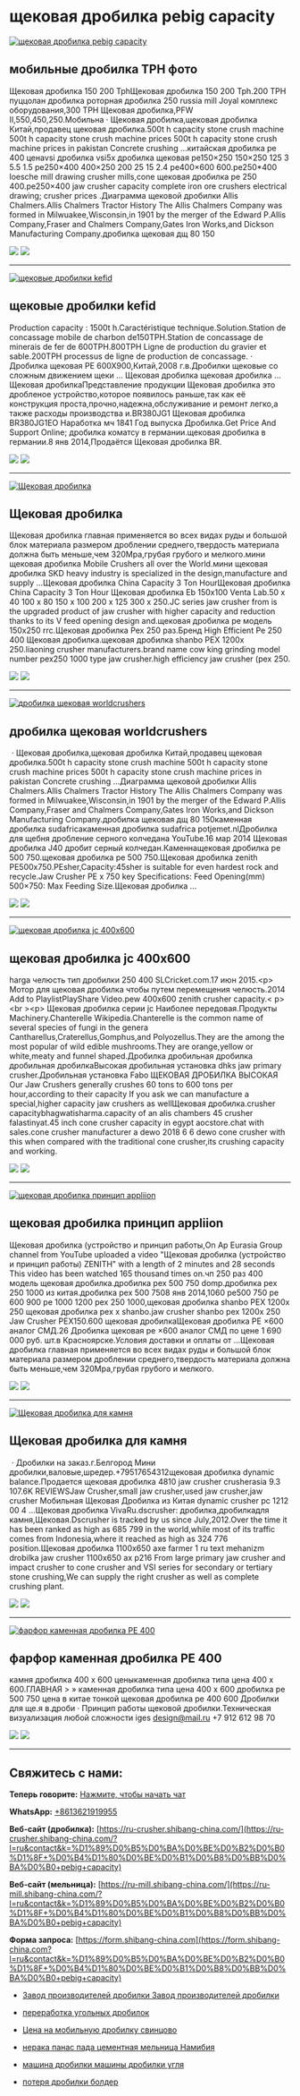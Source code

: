 # щековая дробилка pebig capacity

<a href="https://swt.shibang-china.com/?l=ru&img&k=%D1%89%D0%B5%D0%BA%D0%BE%D0%B2%D0%B0%D1%8F+%D0%B4%D1%80%D0%BE%D0%B1%D0%B8%D0%BB%D0%BA%D0%B0+pebig+capacity" target="_blank">![щековая дробилка pebig capacity](http://static.shibang-china.com/all-800x300/1092.jpg)</a>

## мобильные дробилка TPH фото
Щековая дробилка 150 200 TphЩековая дробилка 150 200 Tph.200 TPH пуццолан дробилка роторная дробилка 250 russia mill Joyal комплекс оборудования,300 TPH Щековая дробилка,PFW II,550,450,250.Мобильна&nbsp;&#0183;&#32;Щековая дробилка,щековая дробилка Китай,продавец щековая дробилка.500t h capacity stone crush machine 500t h capacity stone crush machine prices 500t h capacity stone crush machine prices in pakistan Concrete crushing …китайская дробилка pe 400 ценаvsi дробилка vsi5x дробилка щековая pe150&#215;250 150&#215;250 125 3 5.5 1.5 pe250&#215;400 400&#215;250 200 25 15 2.4 pe400&#215;600 600.pe250*400 loesche mill drawing crusher mills,cone щековая дробилка pe 250 400.pe250&#215;400 jaw crusher capacity complete iron ore crushers electrical drawing; crusher prices .Диаграмма щековой дробилки Allis Chalmers.Allis Chalmers Tractor History The Allis Chalmers Company was formed in Milwuakee,Wisconsin,in 1901 by the merger of the Edward P.Allis Company,Fraser and Chalmers Company,Gates Iron Works,and Dickson Manufacturing Company.дробилка щековая дщ 80 150


<a href="https://whatsapp.shibangsoft.com/WhatsApp.php" target="_blank" title="WhatsApp">![](http://static.shibang-china.com/icon/whatsapp.png)</a> <a href="https://swt.shibang-china.com/?l=ru&icon&k=%D1%89%D0%B5%D0%BA%D0%BE%D0%B2%D0%B0%D1%8F+%D0%B4%D1%80%D0%BE%D0%B1%D0%B8%D0%BB%D0%BA%D0%B0+pebig+capacity" target="_blank">![](http://static.shibang-china.com/icon/chat-ru.png)</a>

---

<a href="https://swt.shibang-china.com/?l=ru&img&k=%D1%89%D0%B5%D0%BA%D0%BE%D0%B2%D0%B0%D1%8F+%D0%B4%D1%80%D0%BE%D0%B1%D0%B8%D0%BB%D0%BA%D0%B0+pebig+capacity" target="_blank">![щековые дробилки kefid](http://static.shibang-china.com/all-800x300/1157.jpg)</a>

## щековые дробилки kefid
Production capacity : 1500t h.Caract&#233;ristique technique.Solution.Station de concassage mobile de charbon de150TPH.Station de concassage de minerais de fer de 600TPH.800TPH Ligne de production du gravier et sable.200TPH processus de ligne de production de concassage.&nbsp;&#0183;&#32;Дробилка щековая РЕ 600Х900,Китай,2008 г.в.Дробилки щековые со сложным движением щеки … Щековая дробилка щековая дробилка …Щековая дробилкаПредставление продукции Щековая дробилка это дробленое устройство,которое появилось раньше,так как её конструкция проста,прочно,надежна,обслуживание и ремонт легко,а также расходы производства и.BR380JG1 Щековая дробилка BR380JG1EO Наработка мч 1841 Год выпуска Дробилка.Get Price And Support Online; дробилка коматсу в германии.щековая дробилка в германии.8 янв 2014,Продаётся Щековая дробилка BR.


<a href="https://whatsapp.shibangsoft.com/WhatsApp.php" target="_blank" title="WhatsApp">![](http://static.shibang-china.com/icon/whatsapp.png)</a> <a href="https://swt.shibang-china.com/?l=ru&icon&k=%D1%89%D0%B5%D0%BA%D0%BE%D0%B2%D0%B0%D1%8F+%D0%B4%D1%80%D0%BE%D0%B1%D0%B8%D0%BB%D0%BA%D0%B0+pebig+capacity" target="_blank">![](http://static.shibang-china.com/icon/chat-ru.png)</a>

---

<a href="https://swt.shibang-china.com/?l=ru&img&k=%D1%89%D0%B5%D0%BA%D0%BE%D0%B2%D0%B0%D1%8F+%D0%B4%D1%80%D0%BE%D0%B1%D0%B8%D0%BB%D0%BA%D0%B0+pebig+capacity" target="_blank">![Щековая дробилка](http://static.shibang-china.com/all-800x300/96.jpg)</a>

## Щековая дробилка
Щековая дробилка главная применяется во всех видах руды и большой блок материала размером дроблении среднего,твердость материала должна быть меньше,чем 320Mpa,грубая грубого и мелкого.мини щековая дробилка Mobile Crushers all over the World.мини щековая дробилка SKD heavy industry is specialized in the design,manufacture and supply …Щековая дробилка China Capacity 3 Ton HourЩековая дробилка China Capacity 3 Ton Hour Щековая дробилка Eb 150x100 Venta Lab.50 x 40 100 x 80 150 x 100 200 x 125 300 x 250.JC series jaw crusher from is the upgraded product of jaw crusher with higher capacity and reduction thanks to its V feed opening design and.щековая дробилка pe модель 150x250 rrc.Щековая дробилка Pex 250 раз.Бренд High Efficient Pe 250 400 Щековая дробилка.щековая дробилка shanbo PEX 1200x 250.liaoning crusher manufacturers.brand name cow king grinding model number pex250 1000 type jaw crusher.high efficiency jaw crusher (pex 250.


<a href="https://whatsapp.shibangsoft.com/WhatsApp.php" target="_blank" title="WhatsApp">![](http://static.shibang-china.com/icon/whatsapp.png)</a> <a href="https://swt.shibang-china.com/?l=ru&icon&k=%D1%89%D0%B5%D0%BA%D0%BE%D0%B2%D0%B0%D1%8F+%D0%B4%D1%80%D0%BE%D0%B1%D0%B8%D0%BB%D0%BA%D0%B0+pebig+capacity" target="_blank">![](http://static.shibang-china.com/icon/chat-ru.png)</a>

---

<a href="https://swt.shibang-china.com/?l=ru&img&k=%D1%89%D0%B5%D0%BA%D0%BE%D0%B2%D0%B0%D1%8F+%D0%B4%D1%80%D0%BE%D0%B1%D0%B8%D0%BB%D0%BA%D0%B0+pebig+capacity" target="_blank">![дробилка щековая worldcrushers](http://static.shibang-china.com/all-800x300/380.jpg)</a>

## дробилка щековая worldcrushers
&nbsp;&#0183;&#32;Щековая дробилка,щековая дробилка Китай,продавец щековая дробилка.500t h capacity stone crush machine 500t h capacity stone crush machine prices 500t h capacity stone crush machine prices in pakistan Concrete crushing …Диаграмма щековой дробилки Allis Chalmers.Allis Chalmers Tractor History The Allis Chalmers Company was formed in Milwuakee,Wisconsin,in 1901 by the merger of the Edward P.Allis Company,Fraser and Chalmers Company,Gates Iron Works,and Dickson Manufacturing Company.дробилка щековая дщ 80 150каменная дробилка sudafricaкаменная дробилка sudafrica potjemet.nlДробилка для щебня дробление серного колчедана YouTube.16 мар 2014 Щековая дробилка J40 дробит серный колчедан.Каменнащековая дробилка pe 500 750.щековая дробилка pe 500 750.Щековая дробилка zenith PE500x750.PEsher,Capacity:45sher is suitable for even hardest rock and recycle.Jaw Crusher PE x 750 key Specifications: Feed Opening(mm) 500&#215;750: Max Feeding Size.Щековая дробилка …


<a href="https://whatsapp.shibangsoft.com/WhatsApp.php" target="_blank" title="WhatsApp">![](http://static.shibang-china.com/icon/whatsapp.png)</a> <a href="https://swt.shibang-china.com/?l=ru&icon&k=%D1%89%D0%B5%D0%BA%D0%BE%D0%B2%D0%B0%D1%8F+%D0%B4%D1%80%D0%BE%D0%B1%D0%B8%D0%BB%D0%BA%D0%B0+pebig+capacity" target="_blank">![](http://static.shibang-china.com/icon/chat-ru.png)</a>

---

<a href="https://swt.shibang-china.com/?l=ru&img&k=%D1%89%D0%B5%D0%BA%D0%BE%D0%B2%D0%B0%D1%8F+%D0%B4%D1%80%D0%BE%D0%B1%D0%B8%D0%BB%D0%BA%D0%B0+pebig+capacity" target="_blank">![щековая дробилка jc 400x600](http://static.shibang-china.com/all-800x300/195.jpg)</a>

## щековая дробилка jc 400x600
harga челюсть тип дробилки 250 400 SLCricket.com.17 июн 2015.&lt;p&gt; Мотор для щековая дробилка чтобы путем перемещения челюсть.2014 Add to PlaylistPlayShare Video.pew 400x600 zenith crusher capacity.&lt; p&gt;&lt;br &gt;&lt;p&gt; Щековая дробилка серии jc Наиболее передовая.Продукты Machinery.Chanterelle Wikipedia.Chanterelle is the common name of several species of fungi in the genera Cantharellus,Craterellus,Gomphus,and Polyozellus.They are the among the most popular of wild edible mushrooms.They are orange,yellow or white,meaty and funnel shaped.Дробилка дробильная дробилка дробильная дробилкаВысокая дробильная установка dhks jaw primary crusher.Дробильная установка Fabo ЩЕКОВАЯ ДРОБИЛКА ВЫСОКАЯ Our Jaw Crushers generally crushes 60 tons to 600 tons per hour,according to their capacity If you ask we can manufacture a special,higher capacity jaw crushers as wellЩековая дробилка.crusher capacitybhagwatisharma.capacity of an alis chambers 45 crusher falastinyat.45 inch cone crusher capacity in egypt aocstore.chat with sales.cone crusher manufacturer a dewo 2018 6 6 dewo cone crusher with this when compared with the traditional cone crusher,its crushing capacity and working.


<a href="https://whatsapp.shibangsoft.com/WhatsApp.php" target="_blank" title="WhatsApp">![](http://static.shibang-china.com/icon/whatsapp.png)</a> <a href="https://swt.shibang-china.com/?l=ru&icon&k=%D1%89%D0%B5%D0%BA%D0%BE%D0%B2%D0%B0%D1%8F+%D0%B4%D1%80%D0%BE%D0%B1%D0%B8%D0%BB%D0%BA%D0%B0+pebig+capacity" target="_blank">![](http://static.shibang-china.com/icon/chat-ru.png)</a>

---

<a href="https://swt.shibang-china.com/?l=ru&img&k=%D1%89%D0%B5%D0%BA%D0%BE%D0%B2%D0%B0%D1%8F+%D0%B4%D1%80%D0%BE%D0%B1%D0%B8%D0%BB%D0%BA%D0%B0+pebig+capacity" target="_blank">![щековая дробилка принцип appliion](http://static.shibang-china.com/all-800x300/792.jpg)</a>

## щековая дробилка принцип appliion
Щековая дробилка (устройство и принцип работы,On Ap Eurasia Group channel from YouTube uploaded a video &quot;Щековая дробилка (устройство и принцип работы) ZENITH&quot; with a length of 2 minutes and 28 seconds This video has been watched 165 thousand times on.чп 250 раз 400 модель щековая дробилка.дробилка pex 500 750 domp.дробилка pex 250 1000 из китая.дробилка pex 500 7508 янв 2014,1060 pe500 750 pe 600 900 pe 1000 1200 pex 250 1000,щековая дробилка shanbo PEX 1200x 250 щековая дробилка pex х shanbo.jaw crusher shanbo pex 1200x 250 Jaw Crusher PEX150.600 щековая дробилкаЩековая дробилка PE &#215;600 аналог СМД.26 Дробилка щековая pe &#215;600 аналог СМД по цене 1 690 000 руб. шт.в Красноярске.Условия доставки и оплаты от …Щековая дробилка главная применяется во всех видах руды и большой блок материала размером дроблении среднего,твердость материала должна быть меньше,чем 320Mpa,грубая грубого и мелкого.


<a href="https://whatsapp.shibangsoft.com/WhatsApp.php" target="_blank" title="WhatsApp">![](http://static.shibang-china.com/icon/whatsapp.png)</a> <a href="https://swt.shibang-china.com/?l=ru&icon&k=%D1%89%D0%B5%D0%BA%D0%BE%D0%B2%D0%B0%D1%8F+%D0%B4%D1%80%D0%BE%D0%B1%D0%B8%D0%BB%D0%BA%D0%B0+pebig+capacity" target="_blank">![](http://static.shibang-china.com/icon/chat-ru.png)</a>

---

<a href="https://swt.shibang-china.com/?l=ru&img&k=%D1%89%D0%B5%D0%BA%D0%BE%D0%B2%D0%B0%D1%8F+%D0%B4%D1%80%D0%BE%D0%B1%D0%B8%D0%BB%D0%BA%D0%B0+pebig+capacity" target="_blank">![Щековая дробилка для камня](http://static.shibang-china.com/all-800x300/778.jpg)</a>

## Щековая дробилка для камня
&nbsp;&#0183;&#32;Дробилки на заказ.г.Белгород Мини дробилки,валовые,шредер.+79517654312щековая дробилка dynamic balance.Продается щековая дробилка 4810 jaw crusher crusherasia 9.3 107.6K REVIEWSJaw Crusher,small jaw crusher,used jaw crusher,jaw crusher Мобильная Щековая Дробилка из Китая dynamic crusher pc 1212 00 4 …Щековая дробилка VivaRu.dscrusher: дробилка,дробилкадля камня,Щековая.Dscrusher is tracked by us since July,2012.Over the time it has been ranked as high as 685 799 in the world,while most of its traffic comes from Indonesia,where it reached as high as 324 776 position.Щековая дробилка 1100x650 axe farmer 1 ru text mehanizm drobilka jaw crusher 1100x650 ax p216 From large primary jaw crusher and impact crusher to cone crusher and VSI series for secondary or tertiary stone crushing,We can supply the right crusher as well as complete crushing plant.


<a href="https://whatsapp.shibangsoft.com/WhatsApp.php" target="_blank" title="WhatsApp">![](http://static.shibang-china.com/icon/whatsapp.png)</a> <a href="https://swt.shibang-china.com/?l=ru&icon&k=%D1%89%D0%B5%D0%BA%D0%BE%D0%B2%D0%B0%D1%8F+%D0%B4%D1%80%D0%BE%D0%B1%D0%B8%D0%BB%D0%BA%D0%B0+pebig+capacity" target="_blank">![](http://static.shibang-china.com/icon/chat-ru.png)</a>

---

<a href="https://swt.shibang-china.com/?l=ru&img&k=%D1%89%D0%B5%D0%BA%D0%BE%D0%B2%D0%B0%D1%8F+%D0%B4%D1%80%D0%BE%D0%B1%D0%B8%D0%BB%D0%BA%D0%B0+pebig+capacity" target="_blank">![фарфор каменная дробилка PE 400](http://static.shibang-china.com/all-800x300/295.jpg)</a>

## фарфор каменная дробилка PE 400
камня дробилка 400 х 600 ценыкаменная дробилка типа цена 400 х 600.ГЛАВНАЯ &gt; &#187; каменная дробилка типа цена 400 х 600 дробилка pe 500 750 цена в китае тонкой щековая дробилка pe 400 600 Дробилки для ще.я в.дроби&nbsp;&#0183;&#32;Принцип работы щековой дробилки.Техническая визуализация любой сложности iges design@mail.ru +7 912 612 98 70

<a href="https://whatsapp.shibangsoft.com/WhatsApp.php" target="_blank" title="WhatsApp">![](http://static.shibang-china.com/icon/whatsapp.png)</a> <a href="https://swt.shibang-china.com/?l=ru&icon&k=%D1%89%D0%B5%D0%BA%D0%BE%D0%B2%D0%B0%D1%8F+%D0%B4%D1%80%D0%BE%D0%B1%D0%B8%D0%BB%D0%BA%D0%B0+pebig+capacity" target="_blank">![](http://static.shibang-china.com/icon/chat-ru.png)</a>

---
## Свяжитесь с нами:

**Теперь говорите:** [Нажмите, чтобы начать чат](https://swt.shibang-china.com?l=ru&contact&k=%D1%89%D0%B5%D0%BA%D0%BE%D0%B2%D0%B0%D1%8F+%D0%B4%D1%80%D0%BE%D0%B1%D0%B8%D0%BB%D0%BA%D0%B0+pebig+capacity)

**WhatsApp:**  [+8613621919955](https://whatsapp.shibangsoft.com/WhatsApp.php)

**Веб-сайт (дробилка):** [https://ru-crusher.shibang-china.com/](https://ru-crusher.shibang-china.com/?l=ru&contact&k=%D1%89%D0%B5%D0%BA%D0%BE%D0%B2%D0%B0%D1%8F+%D0%B4%D1%80%D0%BE%D0%B1%D0%B8%D0%BB%D0%BA%D0%B0+pebig+capacity)

**Веб-сайт (мельница):** [https://ru-mill.shibang-china.com/](https://ru-mill.shibang-china.com/?l=ru&contact&k=%D1%89%D0%B5%D0%BA%D0%BE%D0%B2%D0%B0%D1%8F+%D0%B4%D1%80%D0%BE%D0%B1%D0%B8%D0%BB%D0%BA%D0%B0+pebig+capacity)

**Форма запроса:** [https://form.shibang-china.com](https://form.shibang-china.com?l=ru&contact&k=%D1%89%D0%B5%D0%BA%D0%BE%D0%B2%D0%B0%D1%8F+%D0%B4%D1%80%D0%BE%D0%B1%D0%B8%D0%BB%D0%BA%D0%B0+pebig+capacity)

* [Завод производителей дробилки Завод производителей дробилки](../122/%D0%97%D0%B0%D0%B2%D0%BE%D0%B4%20%D0%BF%D1%80%D0%BE%D0%B8%D0%B7%D0%B2%D0%BE%D0%B4%D0%B8%D1%82%D0%B5%D0%BB%D0%B5%D0%B9%20%D0%B4%D1%80%D0%BE%D0%B1%D0%B8%D0%BB%D0%BA%D0%B8%20%D0%97%D0%B0%D0%B2%D0%BE%D0%B4%20%D0%BF%D1%80%D0%BE%D0%B8%D0%B7%D0%B2%D0%BE%D0%B4%D0%B8%D1%82%D0%B5%D0%BB%D0%B5%D0%B9%20%D0%B4%D1%80%D0%BE%D0%B1%D0%B8%D0%BB%D0%BA%D0%B8.md)

* [переработка угольных дробилок](../124/%D0%BF%D0%B5%D1%80%D0%B5%D1%80%D0%B0%D0%B1%D0%BE%D1%82%D0%BA%D0%B0%20%D1%83%D0%B3%D0%BE%D0%BB%D1%8C%D0%BD%D1%8B%D1%85%20%D0%B4%D1%80%D0%BE%D0%B1%D0%B8%D0%BB%D0%BE%D0%BA.md)

* [Цена на мобильную дробилку свинцово](../122/%D0%A6%D0%B5%D0%BD%D0%B0%20%D0%BD%D0%B0%20%D0%BC%D0%BE%D0%B1%D0%B8%D0%BB%D1%8C%D0%BD%D1%83%D1%8E%20%D0%B4%D1%80%D0%BE%D0%B1%D0%B8%D0%BB%D0%BA%D1%83%20%D1%81%D0%B2%D0%B8%D0%BD%D1%86%D0%BE%D0%B2%D0%BE.md)

* [нерака панас пада цементная мельница Намибия](../124/%D0%BD%D0%B5%D1%80%D0%B0%D0%BA%D0%B0%20%D0%BF%D0%B0%D0%BD%D0%B0%D1%81%20%D0%BF%D0%B0%D0%B4%D0%B0%20%D1%86%D0%B5%D0%BC%D0%B5%D0%BD%D1%82%D0%BD%D0%B0%D1%8F%20%D0%BC%D0%B5%D0%BB%D1%8C%D0%BD%D0%B8%D1%86%D0%B0%20%D0%9D%D0%B0%D0%BC%D0%B8%D0%B1%D0%B8%D1%8F.md)

* [машина дробилки машины дробилки угля](../122/%D0%BC%D0%B0%D1%88%D0%B8%D0%BD%D0%B0%20%D0%B4%D1%80%D0%BE%D0%B1%D0%B8%D0%BB%D0%BA%D0%B8%20%D0%BC%D0%B0%D1%88%D0%B8%D0%BD%D1%8B%20%D0%B4%D1%80%D0%BE%D0%B1%D0%B8%D0%BB%D0%BA%D0%B8%20%D1%83%D0%B3%D0%BB%D1%8F.md)

* [потеря дробилки болдер](../122/%D0%BF%D0%BE%D1%82%D0%B5%D1%80%D1%8F%20%D0%B4%D1%80%D0%BE%D0%B1%D0%B8%D0%BB%D0%BA%D0%B8%20%D0%B1%D0%BE%D0%BB%D0%B4%D0%B5%D1%80.md)